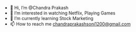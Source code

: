 - 👋 Hi, I’m @Chandra Prakash
- 👀 I’m interested in watching Netflix, Playing Games
- 🌱 I’m currently learning Stock Marketing
- 📫 How to reach me chandraprakashsoni1200@gmail.com

<!---
Chandraprakash0141/Chandraprakash0141 is a ✨ special ✨ repository because its `README.md` (this file) appears on your GitHub profile.
You can click the Preview link to take a look at your changes.
--->
